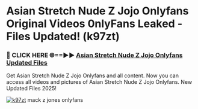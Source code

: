 # Asian Stretch Nude Z Jojo Onlyfans Original Videos 0nlyFans Leaked - Files Updated! (k97zt)

<h3>🔴 CLICK HERE 🌐==►► <a href="https://tinyurl.com/4seja8ks" rel="nofollow">Asian Stretch Nude Z Jojo Onlyfans Updated Files</a></h3>

Get Asian Stretch Nude Z Jojo Onlyfans and all content. Now you can access all videos and pictures of Asian Stretch Nude Z Jojo Onlyfans. New Updated Files 2025!

[![k97zt](https://i.imgur.com/EWjZXRe.gif)](https://tinyurl.com/4seja8ks)
mack z jones onlyfans